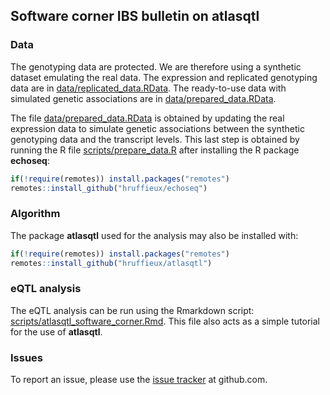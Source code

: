 ## Software corner IBS bulletin on atlasqtl

### Data

The genotyping data are protected. We are therefore using a synthetic dataset 
emulating the real data. The expression and replicated genotyping data are in 
[data/replicated_data.RData](https://github.com/hruffieux/software_corner_ibs_bulletin/blob/master/data/replicated_data.RData). The ready-to-use data with simulated genetic associations 
are in 
[data/prepared_data.RData](https://github.com/hruffieux/software_corner_ibs_bulletin/blob/master/data/prepared_data.RData).

The file [data/prepared_data.RData](https://github.com/hruffieux/software_corner_ibs_bulletin/blob/master/data/prepared_data.RData) 
is obtained by updating the real expression data to simulate genetic 
associations between the synthetic genotyping data and the transcript levels. 
This last step is obtained by running the R file 
[scripts/prepare_data.R](https://github.com/hruffieux/software_corner_ibs_bulletin/blob/master/scripts/prepare_data.R) 
after installing the R package **echoseq**:

```R
if(!require(remotes)) install.packages("remotes")
remotes::install_github("hruffieux/echoseq")
```

### Algorithm

The package **atlasqtl** used for the analysis may also be installed with:
 
```R
if(!require(remotes)) install.packages("remotes")
remotes::install_github("hruffieux/atlasqtl")
```

### eQTL analysis

The eQTL analysis can be run using the Rmarkdown script: 
[scripts/atlasqtl_software_corner.Rmd](https://github.com/hruffieux/software_corner_ibs_bulletin/blob/master/scripts/atlasqtl_software_corner.Rmd). 
This file also acts as a simple tutorial for the use of **atlasqtl**.

### Issues

To report an issue, please use the 
[issue tracker](https://github.com/hruffieux/software_corner_ibs_bulletin/issues) 
at github.com.